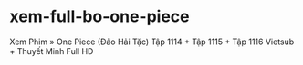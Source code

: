 # xem-full-bo-one-piece
Xem Phim » One Piece (Đảo Hải Tặc) Tập 1114 + Tập 1115 + Tập 1116 Vietsub + Thuyết Minh Full HD
